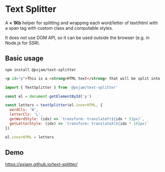 # Text Splitter

A **< 1Kb** helper for splitting and wrapping each word/letter of text/html
with a span tag with custom class and computable styles.

It does not use DOM API, so it can be used outside
the browser (e.g. in Node.js for SSR).

## Basic usage

```shell
npm install @pxjam/text-splitter
```

```html
<p id="p">This is a <strong>HTML text</strong> that will be split into separate lines, words, and&nbsp;letters.</p>
```

```js
import { TextSplitter } from '@pxjam/text-splitter'

const el = document.getElementById('p')

const letters = textSplitter(el.innerHTML, {
  wordCls: 'W',
  letterCls: 'L',
  getWordStyle: (idx) => `transform: translateY(${idx * 5}px)`,
  getLetterStyle: (idx) => `transform: translateX(${idx * 10}px)`
})

el.innerHTML = letters
```

## Demo

https://pxjam.github.io/text-splitter/
